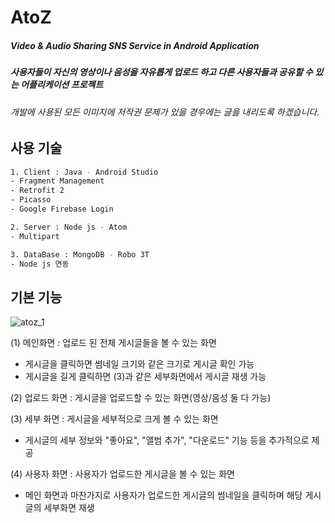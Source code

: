 # AtoZ

##### Video &amp; Audio Sharing SNS Service in Android Application
##### 사용자들이 자신의 영상이나 음성을 자유롭게 업로드 하고 다른 사용자들과 공유할 수 있는 어플리케이션 프로젝트

###### 개발에 사용된 모든 이미지에 저작권 문제가 있을 경우에는 글을 내리도록 하겠습니다.

## 사용 기술
```bash
1. Client : Java - Android Studio
- Fragment Management
- Retrofit 2
- Picasso
- Google Firebase Login
```
```bash
2. Server : Node js - Atom
- Multipart
```
```bash
3. DataBase : MongoDB - Robo 3T
- Node js 연동
```
## 기본 기능
![atoz_1](https://user-images.githubusercontent.com/22411296/74808760-f14a4980-532e-11ea-80b2-3f344940391e.JPG)

(1) 메인화면 : 업로드 된 전체 게시글들을 볼 수 있는 화면
- 게시글을 클릭하면 썸네일 크기와 같은 크기로 게시글 확인 가능
- 게시글을 길게 클릭하면 (3)과 같은 세부화면에서 게시글 재생 가능

(2) 업로드 화면 : 게시글을 업로드할 수 있는 화면(영상/음성 둘 다 가능)

(3) 세부 화면 : 게시글을 세부적으로 크게 볼 수 있는 화면
- 게시글의 세부 정보와 "좋아요", "앨범 추가", "다운로드" 기능 등을 추가적으로 제공

(4) 사용자 화면 : 사용자가 업로드한 게시글을 볼 수 있는 화면
- 메인 화면과 마찬가지로 사용자가 업로드한 게시글의 썸네일을 클릭하며 해당 게시글의 세부화면 재생
